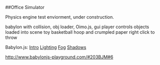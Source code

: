 ##Office Simulator

Physics engine test enviorment, under construction.

babylon with collision, obj loader, Oimo.js, gui
player controls
objects loaded into scene
toy basketball hoop and crumpled paper right click to throw

Babylon.js:
[Intro](http://doc.babylonjs.com/tutorials/creating_a_basic_scene)
[Lighting](http://doc.babylonjs.com/tutorials/lights)
[Fog](http://doc.babylonjs.com/tutorials/environment#fog)
[Shadows](http://doc.babylonjs.com/tutorials/shadows)

http://www.babylonjs-playground.com/#203BJM#6